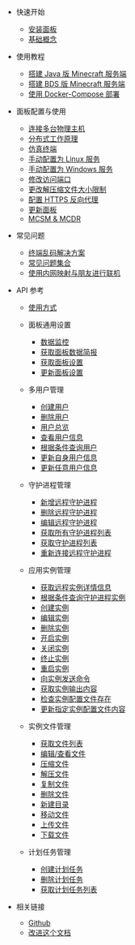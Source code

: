 - 快速开始

  - [安装面板](zh-cn/README.md)
  - [基础概念](zh-cn/tutorial/base_info.md)

- 使用教程

  - [搭建 Java 版 Minecraft 服务端](zh-cn/tutorial/java_windows.md)
  - [搭建 BDS 版 Minecraft 服务端](zh-cn/tutorial/ubuntu_bds.md)
  - [使用 Docker-Compose 部署](zh-cn/tutorial/docker-compose.md)

- 面板配置与使用

  - [连接多台物理主机](zh-cn/tutorial/connect_daemon.md)
  - [分布式工作原理](zh-cn/tutorial/system_structure.md)
  - [仿真终端](zh-cn/tutorial/pty.md)
  - [手动配置为 Linux 服务](zh-cn/tutorial/to_service.md)
  - [手动配置为 Windows 服务](zh-cn/tutorial/to_windows_service.md)
  - [修改访问端口](zh-cn/tutorial/modify_port.md)
  - [更改解压缩文件大小限制](zh-cn/tutorial/delete_file_unzip_limit.md)
  - [配置 HTTPS 反向代理](zh-cn/tutorial/reverse_proxy+ssl.md)
  - [更新面板](zh-cn/tutorial/update_mcsm.md)
  - [MCSM & MCDR](zh-cn/tutorial/mcdr.md)

- 常见问题

  - [终端乱码解决方案](zh-cn/tutorial/code.md)
  - [常见问题集合](zh-cn/tutorial/common_qa.md)
  - [使用内网映射与朋友进行联机](zh-cn/tutorial/openfrp.md)

- API 参考

  - [使用方式](zh-cn/apis/readme.md)

  - 面板通用设置

    - [数据监控](zh-cn/apis/panel/overview.md)
    - [获取面板数据简报](zh-cn/apis/remote/get_remote_services_info.md)
    - [获取面板设置](zh-cn/apis/panel/get_settings.md)
    - [更新面板设置](zh-cn/apis/panel/update_settings.md)

  - 多用户管理

    - [创建用户](zh-cn/apis/panel/user_register.md)
    - [删除用户](zh-cn/apis/panel/user_delete.md)
    - [用户总览](zh-cn/apis/panel/user_overview.md)
    - [查看用户信息](zh-cn/apis/panel/info.md)
    - [根据条件查询用户](zh-cn/apis/panel/search.md)
    - [更新自身用户信息](zh-cn/apis/panel/update.md)
    - [更新任意用户信息](zh-cn/apis/panel/update_admin.md)

  - 守护进程管理

    - [新增远程守护进程](zh-cn/apis/remote/new_remote_services.md)
    - [删除远程守护进程](zh-cn/apis/remote/del_remote_services.md)
    - [编辑远程守护进程](zh-cn/apis/remote/edit_remote_services.md)
    - [获取所有守护进程列表](zh-cn/apis/remote/get_daemonlist.md)
    - [获取守护进程列表](zh-cn/apis/remote/get_remote_services.md)
    - [重新连接远程守护进程](zh-cn/apis/remote/reconn_remote_services.md)

  - 应用实例管理

    - [获取远程实例详情信息](zh-cn/apis/instance/get_instance_info.md)
    - [根据条件查询守护进程实例](zh-cn/apis/instance/search_remote_services.md)
    - [创建实例](zh-cn/apis/instance/create_instance.md)
    - [编辑实例](zh-cn/apis/instance/edit_instance.md)
    - [删除实例](zh-cn/apis/instance/delete_instance.md)
    - [开启实例](zh-cn/apis/instance/start_instance.md)
    - [关闭实例](zh-cn/apis/instance/stop_instance.md)
    - [终止实例](zh-cn/apis/instance/kill_instance.md)
    - [重启实例](zh-cn/apis/instance/restart_instance.md)
    - [向实例发送命令](zh-cn/apis/instance/command_instance.md)
    - [获取实例输出内容](zh-cn/apis/instance/instance_output.md)
    - [检查实例配置文件存在](zh-cn/apis/instance/query_instance_configfile.md)
    - [更新指定实例配置文件内容](zh-cn/apis/instance/update_instance_configfilecontent.md)

  - 实例文件管理

    - [获取文件列表](zh-cn/apis/instance/view_instance_fils_list.md)
    - [编辑/查看文件](zh-cn/apis/files/edit_files.md)
    - [压缩文件](zh-cn/apis/files/compress.md)
    - [解压文件](zh-cn/apis/files/uncompress.md)
    - [复制文件](zh-cn/apis/files/copy_files.md)
    - [删除文件](zh-cn/apis/files/delete_files.md)
    - [新建目录](zh-cn/apis/files/mkdir.md)
    - [移动文件](zh-cn/apis/files/move_files.md)
    - [上传文件](zh-cn/apis/files/update_file.md)
    - [下载文件](zh-cn/apis/files/download_file.md)

  - 计划任务管理

    - [创建计划任务](zh-cn/apis/scedule/create_schedule.md)
    - [删除计划任务](zh-cn/apis/scedule/del_scedule.md)
    - [获取计划任务列表](zh-cn/apis/scedule/get_schedule_list.md)


- 相关链接

  - [Github](https://github.com/MCSManager)
  - [改进这个文档](https://github.com/MCSManager/Documentation)
